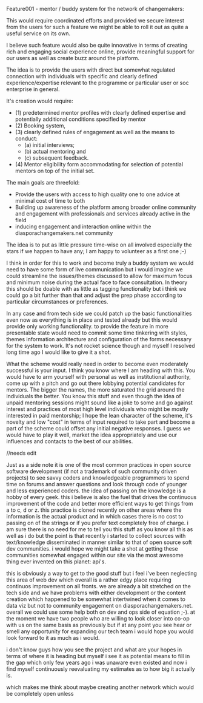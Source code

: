 Feature001 - mentor / buddy system for the network of changemakers:

This would require coordinated efforts and provided we secure interest from the users for such a feature we might be able to roll it out as quite a useful service on its own.

I believe such feature would also be quite innovative in terms of creating rich and engaging social experience online, provide meaningful support for our users as well as create buzz around the platform.

The idea is to provide the users with direct but somewhat regulated connection with individuals with specific and clearly defined experience/expertise relevant to the programme or particular user or soc enterprise in general.

It's creation would require:

- (1) predetermined mentor profiles with clearly defined expertise and potentially additional conditions specified by mentor
- (2) Booking system,
- (3) clearly defined rules of engagement as well as the means to conduct:
  - (a) initial interviews;
  - (b) actual mentoring and
  - (c) subsequent feedback.
- (4) Mentor eligibility form accommodating for selection of potential mentors on top of the initial set.

The main goals are threefold:

- Provide the users with access to high quality one to one advice at minimal cost of time to both 
- Building up awareness of the platform among broader online community and engagement with professionals and services already active in the field
- inducing engagement and interaction online within the diasporachangemakers.net community

The idea is to put as little pressure time-wise on all involved especially the stars if we happen to have any; I am happy to volunteer as a first one ;-)

I think in order for this to work and become truly a buddy system we would need to have some form of live communication but i would imagine we could streamline the issues/themes discussed to allow for maximum focus and minimum noise during the actual face to face consultation. In theory this should be doable with as little as tagging functionality but i think we could go a bit further than that and adjust the prep phase according to particular circumstances or preferences.

In any case and from tech side we could patch up the basic functionalities even now as everything is in place and tested already but this would provide only working functionality. to provide the feature in more presentable state would need to commit some time tinkering with styles, themes information architecture and configuration of the forms necessary for the system to work. It's not rocket science though and myself I resolved long time ago I would like to give it a shot.

What the scheme would really need in order to become even moderately successful is your input. I think you know where I am heading with this. You would have to arm yourself with personal as well as institutional authority, come up with a pitch and go out there lobbying potential candidates for mentors. The bigger the names, the more saturated the grid around the individuals the better. You know this stuff and even though the idea of unpaid mentoring sessions might sound like a joke to some and go against interest and practices of most high level individuals who might be mostly interested in paid mentorship; I hope the lean character of the scheme, it's novelty and low "cost" in terms of input required to take part and become a part of the scheme could offset any initial negative responses. I guess we would have to play it well, market the idea appropriately and use our influences and contacts to the best of our abilities.



//needs edit

Just as a side note it is one of the most common practices in open source software development (if not a trademark of such community driven projects) to see savvy coders and knowledgeable programmers to spend time on forums and answer questions and look through code of younger and less experienced coders. the idea of passing on the knowledge is a hobby of every geek. this i believe is also the fuel that drives the continuous improvement of the code and better more efficient ways to get things from a to c, d or z. this practice is cloned recently on other areas where the information is the actual product and in which cases there is no cost to passing on of the strings or if you prefer text completely free of charge. i am sure there is no need for me to tell you this stuff as you know all this as well as i do but the point is that recently i started to collect sources with text/knowledge disseminated in manner similar to that of open source soft dev communities. i would hope we might take a shot at getting these communities somewhat engaged within our site via the most awesome thing ever invented on this planet: api's.

this is obviously a way to get to the good stuff but i feel i've been neglecting this area of web dev which overall is a rather edgy place requiring continuos improvement on all fronts. we are already a bit stretched on the tech side and we have problems with either development or the content creation which happened to be somewhat intertwined when it comes to data viz but not to community engagement on diasporachangemakers.net. overall we could use some help both on dev and ops side of equation ;-). at the moment we have two people who are willing to look closer into co-op with us on the same basis as previously but if at any point you see hear or smell any opportunity for expanding our tech team i would hope you would look forward to it as much as i would.

i don't know guys how you see the project and what are your hopes in terms of where it is heading but myself i see it as potential means to fill in the gap which only few years ago i was unaware even existed and now i find myself continuously reevaluating my estimates as to how big it actually is.

which makes me think about maybe creating another network which would be completely open unless 



